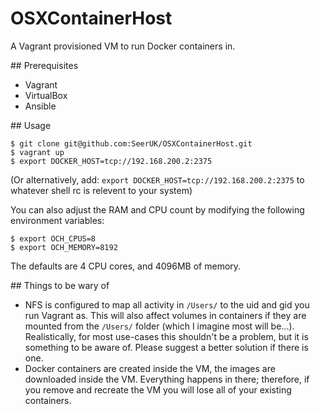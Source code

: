 OSXContainerHost
================

A Vagrant provisioned VM to run Docker containers in.

## Prerequisites

* Vagrant
* VirtualBox
* Ansible

## Usage

```
$ git clone git@github.com:SeerUK/OSXContainerHost.git
$ vagrant up
$ export DOCKER_HOST=tcp://192.168.200.2:2375
```

(Or alternatively, add: `export DOCKER_HOST=tcp://192.168.200.2:2375` to whatever shell rc is relevent to your system)

You can also adjust the RAM and CPU count by modifying the following environment variables:

```
$ export OCH_CPUS=8
$ export OCH_MEMORY=8192
```

The defaults are 4 CPU cores, and 4096MB of memory.

## Things to be wary of

* NFS is configured to map all activity in `/Users/` to the uid and gid you run Vagrant as. This will also affect volumes in containers if they are mounted from the `/Users/` folder (which I imagine most will be...). Realistically, for most use-cases this shouldn't be a problem, but it is something to be aware of. Please suggest a better solution if there is one.
* Docker containers are created inside the VM, the images are downloaded inside the VM. Everything happens in there; therefore, if you remove and recreate the VM you will lose all of your existing containers.
